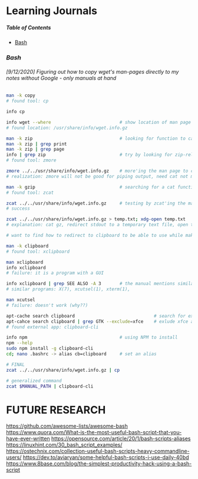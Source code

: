 # Learning Journals

<a name="table-of-contents"/>

##### Table of Contents
- [Bash](#bash)


<a name="bash"/>

### *Bash*


###### [9/12/2020] Figuring out how to copy wget's man-pages directly to my notes without Google - only manuals at hand

```bash
man -k copy
# found tool: cp

info cp

info wget --where                          # show location of man page for wget
# found location: /usr/share/info/wget.info.gz

man -k zip                                 # looking for function to cat a gz file
man -k zip | grep print
man -k zip | grep page
info | grep zip                            # try by looking for zip-related tools
# found tool: zmore

zmore ../../usr/share/info/wget.info.gz    # more'ing the man page to check if correct
# realization: zmore will not be good for piping output, need cat not more

man -k gzip                                # searching for a cat function for gzipped files
# found tool: zcat

zcat ../../usr/share/info/wget.info.gz     # testing by zcat'ing the man gz file
# success

zcat ../../usr/share/info/wget.info.gz > temp.txt; xdg-open temp.txt
# explanation: cat gz, redirect stdout to a temporary text file, open the text file

# want to find how to redirect to clipboard to be able to use while making guides/notes

man -k clipboard
# found tool: xclipboard

man xclipboard
info xclipboard
# failure: it is a program with a GUI

info xclipboard | grep SEE ALSO -A 3       # the manual mentions similar programs, get the names
# similar programs: X(7), xcutsel(1), xterm(1), 

man xcutsel
# failure: doesn't work (why??)

apt-cache search clipboard                              # search for external apps
apt-cahce search clipboard | grep GTK --exclude=xfce    # exlude xfce apps because on Ubuntu
# found external app: clipboard-cli

info npm                                   # using NPM to install
npm --help
sudo npm install -g clipboard-cli
cd; nano .bashrc -> alias cb=clipboard     # set an alias

# FINAL
zcat ../../usr/share/info/wget.info.gz | cp

# generalized command
zcat $MANUAL_PATH | clipboard-cli
```


# FUTURE RESEARCH

https://github.com/awesome-lists/awesome-bash
https://www.quora.com/What-is-the-most-useful-bash-script-that-you-have-ever-written
https://opensource.com/article/20/1/bash-scripts-aliases
https://linuxhint.com/30_bash_script_examples/
https://ostechnix.com/collection-useful-bash-scripts-heavy-commandline-users/
https://dev.to/aviaryan/some-helpful-bash-scripts-i-use-daily-40bd
https://www.8base.com/blog/the-simplest-productivity-hack-using-a-bash-script



